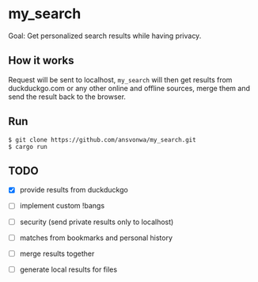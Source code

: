 # my_search
Goal: Get personalized search results while having privacy.

## How it works
Request will be sent to localhost, `my_search` will then get results from duckduckgo.com or any other online and offline sources, merge them and send the result back to the browser.

## Run
    $ git clone https://github.com/ansvonwa/my_search.git
    $ cargo run

## TODO

- [x] provide results from duckduckgo
- [ ] implement custom !bangs
- [ ] security (send private results only to localhost)
- [ ] matches from bookmarks and personal history
- [ ] merge results together
- [ ] generate local results for files


